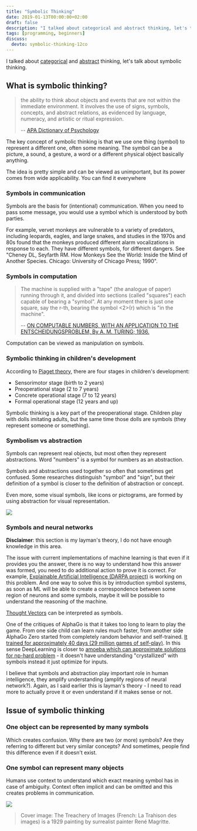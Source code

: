 ```yaml
---
title: "Symbolic Thinking"
date: 2019-01-13T00:00:00+02:00
draft: false
description: "I talked about categorical and abstract thinking, let's talk about symbolic thinking"
tags: [programming, beginners]
discuss:
  devto: symbolic-thinking-12co
---
```


I talked about [categorical](/posts/categorical-thinking/) and [abstract](/posts/abstraction/) thinking, let's talk about symbolic thinking.

## What is symbolic thinking?

> the ability to think about objects and events that are not within the immediate environment. It involves the use of signs, symbols, concepts, and abstract relations, as evidenced by language, numeracy, and artistic or ritual expression.
>
> -- [APA Dictionary of Psychology](https://dictionary.apa.org/symbolic-thinking)

The key concept of symbolic thinking is that we use one thing (symbol) to represent a different one, often some meaning. The symbol can be a picture, a sound, a gesture, a word or a different physical object basically anything.

The idea is pretty simple and can be viewed as unimportant, but its power comes from wide applicability. You can find it everywhere

### Symbols in communication

Symbols are the basis for (intentional) communication. When you need to pass some message, you would use a symbol which is understood by both parties.

For example, vervet monkeys are vulnerable to a variety of predators, including leopards, eagles, and large snakes, and studies in the 1970s and 80s found that the monkeys produced different alarm vocalizations in response to each. They have different symbols, for different dangers. See "Cheney DL, Seyfarth RM. How Monkeys See the World: Inside the Mind of Another Species. Chicago: University of Chicago Press; 1990".

### Symbols in computation

> The machine is supplied with a "tape" (the analogue of paper) running through it, and divided into sections (called "squares") each capable of bearing a "symbol". At any moment there is just one square, say the r-th, bearing the symbol <2>(r) which is "in the machine".
>
> -- [ON COMPUTABLE NUMBERS, WITH AN APPLICATION TO
THE ENTSCHEIDUNGSPROBLEM, By A. M. TURING; 1936.](https://www.cs.virginia.edu/~robins/Turing_Paper_1936.pdf)

Computation can be viewed as manipulation on symbols.

### Symbolic thinking in children's development

According to [Piaget theory](http://psych.colorado.edu/~colunga/p4684/piaget.pdf), there are four stages in children's development:

- Sensorimotor stage (birth to 2 years)
- Preoperational stage (2 to 7 years)
- Concrete operational stage (7 to 12 years)
- Formal operational stage (12 years and up)

Symbolic thinking is a key part of the preoperational stage. Children play with dolls imitating adults, but the same time those dolls are symbols (they represent someone or something).

### Symbolism vs abstraction

Symbols can represent real objects, but most often they represent abstractions. Word "numbers" is a symbol for numbers as an abstraction.

Symbols and abstractions used together so often that sometimes get confused. Some researches distinguish "symbol" and "sign", but their definition of a symbol is closer to the definition of abstraction or concept.

Even more, some visual symbols, like icons or pictograms, are formed by using abstraction for visual representation.

![](./realistic-abstract.png)

### Symbols and neural networks

**Disclaimer**: this section is my layman's theory, I do not have enough knowledge in this area.

The issue with current implementations of machine learning is that even if it provides you the answer, there is no way to understand how this answer was formed, you need to do additional action to prove it is correct. For example, [Explainable Artificial Intelligence (DARPA project)](https://www.darpa.mil/program/explainable-artificial-intelligence) is working on this problem. And one way to solve this is by introduction symbol systems, as soon as ML will be able to create a correspondence between some region of neurons and some symbols, maybe it will be possible to understand the reasoning of the machine.

[Thought Vectors](http://gabgoh.github.io/ThoughtVectors/) can be interpreted as symbols.

One of the critiques of AlphaGo is that it takes too long to learn to play the game. From one side child can learn rules much faster, from another side AlphaGo Zero started from completely random behavior and self-trained.
[It trained for approximately 40 days (29 million games of self-play)](https://www.nature.com/articles/nature24270.epdf?author_access_token=VJXbVjaSHxFoctQQ4p2k4tRgN0jAjWel9jnR3ZoTv0PVW4gB86EEpGqTRDtpIz-2rmo8-KG06gqVobU5NSCFeHILHcVFUeMsbvwS-lxjqQGg98faovwjxeTUgZAUMnRQ). In this sense DeepLearning is closer to [amoeba which can approximate solutions for np-hard problem](https://phys.org/news/2018-12-amoeba-approximate-solutions-np-hard-problem.html) - it doesn't have understanding "crystallized" with symbols instead it just optimize for inputs.

I believe that symbols and abstraction play important role in human intelligence, they amplify understanding (amplify regions of neural network?). Again, as I said earlier this is layman's theory - I need to read more to actually prove it or even understand if it makes sense or not.

## Issue of symbolic thinking

### One object can be represented by many symbols

Which creates confusion. Why there are two (or more) symbols? Are they referring to different but very similar concepts? And sometimes, people find this difference even if it doesn't exist.

### One symbol can represent many objects

Humans use context to understand which exact meaning symbol has in case of ambiguity. Context often implicit and can be omitted and this creates problems in communication.

![](./ambiguity.png)

> Cover image: The Treachery of Images (French: La Trahison des images) is a 1929 painting by surrealist painter René Magritte.
